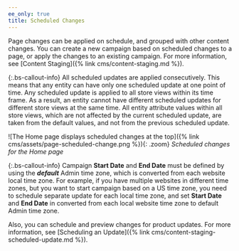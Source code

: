 ```yaml
---
ee_only: true
title: Scheduled Changes
---
```


Page changes can be applied on schedule, and grouped with other content changes. You can create a new campaign based on scheduled changes to a page, or apply the changes to an existing campaign. For more information, see [Content Staging]({% link cms/content-staging.md %}).

{:.bs-callout-info}
All scheduled updates are applied consecutively. This means that any entity can have only one scheduled update at one point of time. Any scheduled update is applied to all store views within its time frame. As a result, an entity cannot have different scheduled updates for different store views at the same time. All entity attribute values within all store views, which are not affected by the current scheduled update, are taken from the default values, and not from the previous scheduled update.

![The Home page displays scheduled changes at the top]({% link cms/assets/page-scheduled-change.png %}){: .zoom}
_Scheduled changes for the Home page_

{:.bs-callout-info}
Campaign **Start Date** and **End Date** must be defined by using the **_default_** Admin time zone, which is converted from each website local time zone. For example, if you have multiple websites in different time zones, but you want to start campaign based on a US time zone, you need to schedule separate update for each local time zone, and set **Start Date** and **End Date** in converted from each local website time zone to default Admin time zone.

Also, you can schedule and preview changes for product updates. For more information, see [Scheduling an Update]({% link cms/content-staging-scheduled-update.md %}).

